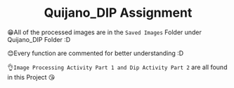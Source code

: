 # <center>Quijano_DIP Assignment

😁All of the processed images are in the `Saved Images` Folder under Quijano_DIP Folder :D

😊Every function are commented for better understanding :D

👌`Image Processing Activity Part 1 and Dip Activity Part 2` are all found in this Project 😘
